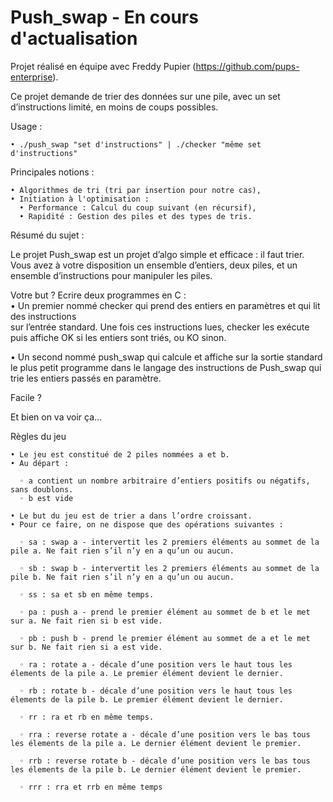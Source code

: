 # Push_swap - En cours d'actualisation
Projet réalisé en équipe avec Freddy Pupier (https://github.com/pups-enterprise).

Ce projet demande de trier des données sur une pile, avec un set d’instructions limité, en moins de coups possibles.

Usage :

    • ./push_swap "set d'instructions" | ./checker "même set d'instructions"

Principales notions :

    • Algorithmes de tri (tri par insertion pour notre cas),
    • Initiation à l'optimisation :
      • Performance : Calcul du coup suivant (en récursif),
      • Rapidité : Gestion des piles et des types de tris.

Résumé du sujet :

Le projet Push_swap est un projet d’algo simple et efficace : il faut trier. Vous avez
à votre disposition un ensemble d’entiers, deux piles, et un ensemble d’instructions pour
manipuler les piles.

Votre but ? Ecrire deux programmes en C :\
• Un premier nommé checker qui prend des entiers en paramètres et qui lit des instructions\
sur l’entrée standard. Une fois ces instructions lues, checker les exécute
puis affiche OK si les entiers sont triés, ou KO sinon.

• Un second nommé push_swap qui calcule et affiche sur la sortie standard le plus
petit programme dans le langage des instructions de Push_swap qui trie les entiers
passés en paramètre.

Facile ?

Et bien on va voir ça...

Règles du jeu

    • Le jeu est constitué de 2 piles nommées a et b.
    • Au départ :
    
      ◦ a contient un nombre arbitraire d’entiers positifs ou négatifs, sans doublons.
      ◦ b est vide
      
    • Le but du jeu est de trier a dans l’ordre croissant.
    • Pour ce faire, on ne dispose que des opérations suivantes :
    
      ◦ sa : swap a - intervertit les 2 premiers éléments au sommet de la pile a. Ne fait rien s’il n’y en a qu’un ou aucun.
      
      ◦ sb : swap b - intervertit les 2 premiers éléments au sommet de la pile b. Ne fait rien s’il n’y en a qu’un ou aucun.
      
      ◦ ss : sa et sb en même temps.
      
      ◦ pa : push a - prend le premier élément au sommet de b et le met sur a. Ne fait rien si b est vide.
      
      ◦ pb : push b - prend le premier élément au sommet de a et le met sur b. Ne fait rien si a est vide.
      
      ◦ ra : rotate a - décale d’une position vers le haut tous les élements de la pile a. Le premier élément devient le dernier.
      
      ◦ rb : rotate b - décale d’une position vers le haut tous les élements de la pile b. Le premier élément devient le dernier.
      
      ◦ rr : ra et rb en même temps.
      
      ◦ rra : reverse rotate a - décale d’une position vers le bas tous les élements de la pile a. Le dernier élément devient le premier.
      
      ◦ rrb : reverse rotate b - décale d’une position vers le bas tous les élements de la pile b. Le dernier élément devient le premier.
      
      ◦ rrr : rra et rrb en même temps
